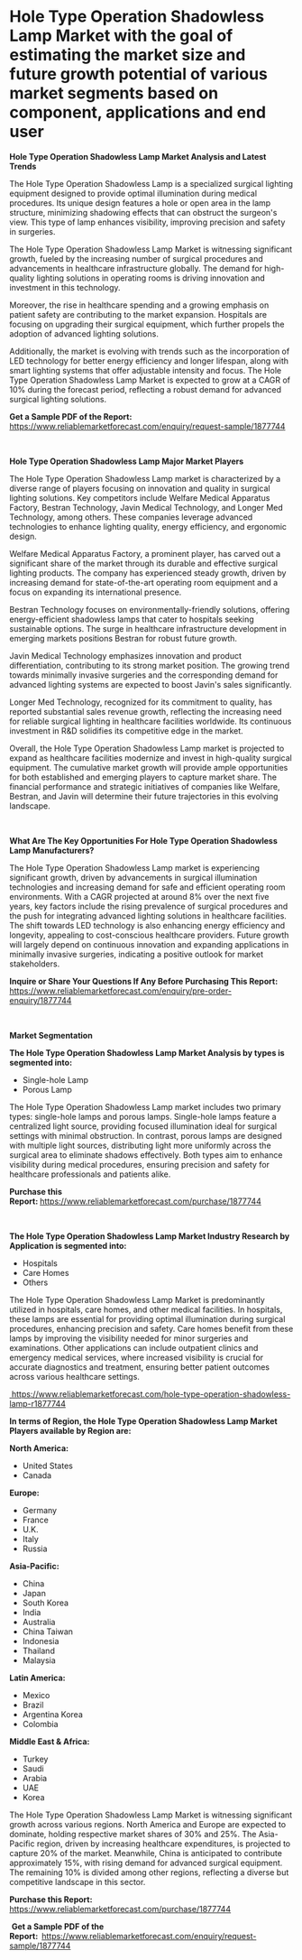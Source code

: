 <p><h1>Hole Type Operation Shadowless Lamp Market with the goal of estimating the market size and future growth potential of various market segments based on component, applications and end user</h1></p><p><strong>Hole Type Operation Shadowless Lamp Market Analysis and Latest Trends</strong></p>
<p><p>The Hole Type Operation Shadowless Lamp is a specialized surgical lighting equipment designed to provide optimal illumination during medical procedures. Its unique design features a hole or open area in the lamp structure, minimizing shadowing effects that can obstruct the surgeon's view. This type of lamp enhances visibility, improving precision and safety in surgeries. </p><p>The Hole Type Operation Shadowless Lamp Market is witnessing significant growth, fueled by the increasing number of surgical procedures and advancements in healthcare infrastructure globally. The demand for high-quality lighting solutions in operating rooms is driving innovation and investment in this technology. </p><p>Moreover, the rise in healthcare spending and a growing emphasis on patient safety are contributing to the market expansion. Hospitals are focusing on upgrading their surgical equipment, which further propels the adoption of advanced lighting solutions.</p><p>Additionally, the market is evolving with trends such as the incorporation of LED technology for better energy efficiency and longer lifespan, along with smart lighting systems that offer adjustable intensity and focus. The Hole Type Operation Shadowless Lamp Market is expected to grow at a CAGR of 10% during the forecast period, reflecting a robust demand for advanced surgical lighting solutions.</p></p>
<p><strong>Get a Sample PDF of the Report:&nbsp;</strong> <a href="https://www.reliablemarketforecast.com/enquiry/request-sample/1877744?utm_campaign=3137&utm_medium=2&utm_source=Github&utm_content=ia&utm_term=14042025&utm_id=hole-type-operation-shadowless-lamp">https://www.reliablemarketforecast.com/enquiry/request-sample/1877744</a></p>
<p>&nbsp;</p>
<p><strong>Hole Type Operation Shadowless Lamp Major Market Players</strong></p>
<p><p>The Hole Type Operation Shadowless Lamp market is characterized by a diverse range of players focusing on innovation and quality in surgical lighting solutions. Key competitors include Welfare Medical Apparatus Factory, Bestran Technology, Javin Medical Technology, and Longer Med Technology, among others. These companies leverage advanced technologies to enhance lighting quality, energy efficiency, and ergonomic design.</p><p>Welfare Medical Apparatus Factory, a prominent player, has carved out a significant share of the market through its durable and effective surgical lighting products. The company has experienced steady growth, driven by increasing demand for state-of-the-art operating room equipment and a focus on expanding its international presence.</p><p>Bestran Technology focuses on environmentally-friendly solutions, offering energy-efficient shadowless lamps that cater to hospitals seeking sustainable options. The surge in healthcare infrastructure development in emerging markets positions Bestran for robust future growth.</p><p>Javin Medical Technology emphasizes innovation and product differentiation, contributing to its strong market position. The growing trend towards minimally invasive surgeries and the corresponding demand for advanced lighting systems are expected to boost Javin's sales significantly.</p><p>Longer Med Technology, recognized for its commitment to quality, has reported substantial sales revenue growth, reflecting the increasing need for reliable surgical lighting in healthcare facilities worldwide. Its continuous investment in R&D solidifies its competitive edge in the market.</p><p>Overall, the Hole Type Operation Shadowless Lamp market is projected to expand as healthcare facilities modernize and invest in high-quality surgical equipment. The cumulative market growth will provide ample opportunities for both established and emerging players to capture market share. The financial performance and strategic initiatives of companies like Welfare, Bestran, and Javin will determine their future trajectories in this evolving landscape.</p></p>
<p>&nbsp;</p>
<p><strong>What Are The Key Opportunities For Hole Type Operation Shadowless Lamp Manufacturers?</strong></p>
<p><p>The Hole Type Operation Shadowless Lamp market is experiencing significant growth, driven by advancements in surgical illumination technologies and increasing demand for safe and efficient operating room environments. With a CAGR projected at around 8% over the next five years, key factors include the rising prevalence of surgical procedures and the push for integrating advanced lighting solutions in healthcare facilities. The shift towards LED technology is also enhancing energy efficiency and longevity, appealing to cost-conscious healthcare providers. Future growth will largely depend on continuous innovation and expanding applications in minimally invasive surgeries, indicating a positive outlook for market stakeholders.</p></p>
<p><strong>Inquire or Share Your Questions If Any Before Purchasing This Report:</strong> <a href="https://www.reliablemarketforecast.com/enquiry/pre-order-enquiry/1877744?utm_campaign=3137&utm_medium=2&utm_source=Github&utm_content=ia&utm_term=14042025&utm_id=hole-type-operation-shadowless-lamp">https://www.reliablemarketforecast.com/enquiry/pre-order-enquiry/1877744</a></p>
<p>&nbsp;</p>
<p><strong>Market Segmentation</strong></p>
<p><strong>The Hole Type Operation Shadowless Lamp Market Analysis by types is segmented into:</strong></p>
<p><ul><li>Single-hole Lamp</li><li>Porous Lamp</li></ul></p>
<p><p>The Hole Type Operation Shadowless Lamp market includes two primary types: single-hole lamps and porous lamps. Single-hole lamps feature a centralized light source, providing focused illumination ideal for surgical settings with minimal obstruction. In contrast, porous lamps are designed with multiple light sources, distributing light more uniformly across the surgical area to eliminate shadows effectively. Both types aim to enhance visibility during medical procedures, ensuring precision and safety for healthcare professionals and patients alike.</p></p>
<p><strong>Purchase this Report:&nbsp;</strong><a href="https://www.reliablemarketforecast.com/purchase/1877744?utm_campaign=3137&utm_medium=2&utm_source=Github&utm_content=ia&utm_term=14042025&utm_id=hole-type-operation-shadowless-lamp">https://www.reliablemarketforecast.com/purchase/1877744</a></p>
<p>&nbsp;</p>
<p><strong>The Hole Type Operation Shadowless Lamp Market Industry Research by Application is segmented into:</strong></p>
<p><ul><li>Hospitals</li><li>Care Homes</li><li>Others</li></ul></p>
<p><p>The Hole Type Operation Shadowless Lamp Market is predominantly utilized in hospitals, care homes, and other medical facilities. In hospitals, these lamps are essential for providing optimal illumination during surgical procedures, enhancing precision and safety. Care homes benefit from these lamps by improving the visibility needed for minor surgeries and examinations. Other applications can include outpatient clinics and emergency medical services, where increased visibility is crucial for accurate diagnostics and treatment, ensuring better patient outcomes across various healthcare settings.</p></p>
<p><a href="https://www.reliablemarketforecast.com/hole-type-operation-shadowless-lamp-r1877744?utm_campaign=3137&utm_medium=2&utm_source=Github&utm_content=ia&utm_term=14042025&utm_id=hole-type-operation-shadowless-lamp">&nbsp;https://www.reliablemarketforecast.com/hole-type-operation-shadowless-lamp-r1877744</a></p>
<p><strong>In terms of Region, the Hole Type Operation Shadowless Lamp Market Players available by Region are:</strong></p>
<p>
    <p> <strong> North America: </strong>
        <ul>
            <li>United States</li>
            <li>Canada</li>
        </ul>
        </p> 
    <p> <strong> Europe: </strong>
        <ul>
            <li>Germany</li>
            <li>France</li>
            <li>U.K.</li>
            <li>Italy</li>
            <li>Russia</li>
        </ul>
        </p> 
    <p> <strong> Asia-Pacific: </strong>
        <ul>
            <li>China</li>
            <li>Japan</li>
            <li>South Korea</li>
            <li>India</li>
            <li>Australia</li>
            <li>China Taiwan</li>
            <li>Indonesia</li>
            <li>Thailand</li>
            <li>Malaysia</li>
        </ul>
        </p> 
    <p> <strong> Latin America: </strong>
        <ul>
            <li>Mexico</li>
            <li>Brazil</li>
            <li>Argentina Korea</li>
            <li>Colombia</li>
        </ul>
        </p> 
    <p> <strong> Middle East & Africa: </strong>
        <ul>
            <li>Turkey</li>
            <li>Saudi</li>
            <li>Arabia</li>
            <li>UAE</li>
            <li>Korea</li>
        </ul>
    </p>
    </p>
<p><p>The Hole Type Operation Shadowless Lamp Market is witnessing significant growth across various regions. North America and Europe are expected to dominate, holding respective market shares of 30% and 25%. The Asia-Pacific region, driven by increasing healthcare expenditures, is projected to capture 20% of the market. Meanwhile, China is anticipated to contribute approximately 15%, with rising demand for advanced surgical equipment. The remaining 10% is divided among other regions, reflecting a diverse but competitive landscape in this sector.</p></p>
<p><strong>Purchase this Report: </strong><a href="https://www.reliablemarketforecast.com/purchase/1877744?utm_campaign=3137&utm_medium=2&utm_source=Github&utm_content=ia&utm_term=14042025&utm_id=hole-type-operation-shadowless-lamp">https://www.reliablemarketforecast.com/purchase/1877744</a></p>
<p>&nbsp;<strong>Get a Sample PDF of the Report:&nbsp;&nbsp;</strong><a href="https://www.reliablemarketforecast.com/enquiry/request-sample/1877744?utm_campaign=3137&utm_medium=2&utm_source=Github&utm_content=ia&utm_term=14042025&utm_id=hole-type-operation-shadowless-lamp">https://www.reliablemarketforecast.com/enquiry/request-sample/1877744</a></p>
<p><strong></strong></p>
<p><p></p><p></p><p></p></p>